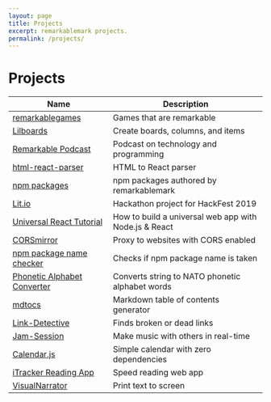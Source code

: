 ```yaml
---
layout: page
title: Projects
excerpt: remarkablemark projects.
permalink: /projects/
---
```


# Projects

| Name                          | Description                                           |
| ----------------------------- | ----------------------------------------------------- |
| [remarkablegames]             | Games that are remarkable                             |
| [Lilboards]                   | Create boards, columns, and items                     |
| [Remarkable Podcast]          | Podcast on technology and programming                 |
| [html-react-parser]           | HTML to React parser                                  |
| [npm packages]                | npm packages authored by remarkablemark               |
| [Lit.io]                      | Hackathon project for HackFest 2019                   |
| [Universal React Tutorial]    | How to build a universal web app with Node.js & React |
| [CORSmirror]                  | Proxy to websites with CORS enabled                   |
| [npm package name checker]    | Checks if npm package name is taken                   |
| [Phonetic Alphabet Converter] | Converts string to NATO phonetic alphabet words       |
| [mdtocs]                      | Markdown table of contents generator                  |
| [Link-Detective]              | Finds broken or dead links                            |
| [Jam-Session]                 | Make music with others in real-time                   |
| [Calendar.js]                 | Simple calendar with zero dependencies                |
| [iTracker Reading App]        | Speed reading web app                                 |
| [VisualNarrator]              | Print text to screen                                  |

[remarkablegames]: https://b.remarkabl.org/games
[lilboards]: https://b.remarkabl.org/lilboards-site
[remarkable podcast]: https://b.remarkabl.org/remarkable-podcast
[html-react-parser]: https://b.remarkabl.org/html-react-parser
[npm packages]: https://b.remarkabl.org/npm
[lit.io]: https://github.com/lit-io/lit-io.github.io
[universal react tutorial]: https://b.remarkabl.org/react-playlist
[corsmirror]: https://b.remarkabl.org/corsmirror
[npm package name checker]: https://b.remarkabl.org/npm-package-name-checker
[phonetic alphabet converter]: https://b.remarkabl.org/phonetic-alphabet-converter
[mdtocs]: https://b.remarkabl.org/mdtocs
[link-detective]: https://github.com/remarkablemark/link-detective
[jam-session]: https://github.com/remarkablemark/jam-session
[calendar.js]: https://github.com/remarkablemark/Calendar.js
[itracker reading app]: https://github.com/remarkablemark/iTracker
[visualnarrator]: https://github.com/remarkablemark/VisualNarrator.js
